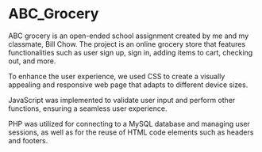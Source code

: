 # ABC_Grocery

ABC grocery is an open-ended school assignment created by me and my classmate, Bill Chow. The project is an online grocery store that features functionalities such as user sign up, sign in, adding items to cart, checking out, and more.

To enhance the user experience, we used CSS to create a visually appealing and responsive web page that adapts to different device sizes.

JavaScript was implemented to validate user input and perform other functions, ensuring a seamless user experience.

PHP was utilized for connecting to a MySQL database and managing user sessions, as well as for the reuse of HTML code elements such as headers and footers.
